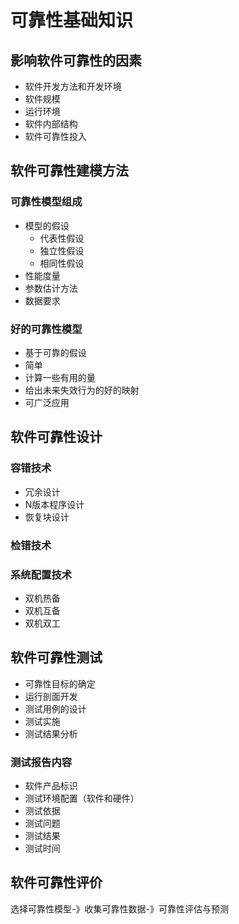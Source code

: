 # 可靠性基础知识<!-- {docsify-ignore-all} -->



## 影响软件可靠性的因素

- 软件开发方法和开发环境
- 软件规模
- 运行环境
- 软件内部结构
- 软件可靠性投入

## 软件可靠性建模方法

### 可靠性模型组成

- 模型的假设
  - 代表性假设
  - 独立性假设
  - 相同性假设
- 性能度量
- 参数估计方法
- 数据要求

### 好的可靠性模型

- 基于可靠的假设
- 简单
- 计算一些有用的量
- 给出未来失效行为的好的映射
- 可广泛应用

## 软件可靠性设计

### 容错技术

- 冗余设计
- N版本程序设计
- 恢复块设计

### 检错技术

### 系统配置技术

- 双机热备
- 双机互备
- 双机双工

## 软件可靠性测试

- 可靠性目标的确定
- 运行剖面开发
- 测试用例的设计
- 测试实施
- 测试结果分析

### 测试报告内容

- 软件产品标识
- 测试环境配置（软件和硬件）
- 测试依据
- 测试问题
- 测试结果
- 测试时间

## 软件可靠性评价

选择可靠性模型-》收集可靠性数据-》可靠性评估与预测

